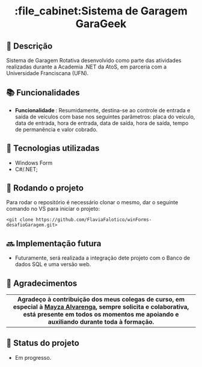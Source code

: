 <h1 align="center">:file_cabinet:Sistema de Garagem GaraGeek</h1>

## :memo: Descrição
Sistema de Garagem Rotativa desenvolvido como parte das atividades realizadas durante a Academia .NET da AtoS, em parceria com a Universidade Franciscana (UFN). 

## :books: Funcionalidades
* <b>Funcionalidade </b>: Resumidamente, destina-se ao controle de entrada e saída de veículos com base nos seguintes parâmetros: placa do veículo, data de entrada, hora de entrada, data de saída, hora de saída, tempo de permanência e valor cobrado.  

## :wrench: Tecnologias utilizadas
* Windows Form
* C#/.NET;

## :rocket: Rodando o projeto
Para rodar o repositório é necessário clonar o mesmo, dar o seguinte comando no VS para iniciar o projeto:
```
<git clone https://github.com/FlaviaFalotico/winForms-desafioGaragem.git>
```

## :soon: Implementação futura
* Futuramente, será realizada a integração dete projeto com o Banco de dados SQL e uma versão web.

## :handshake: Agradecimentos
<table>
  <tr>
    <td align="center">
      <b> Agradeço à contribuição dos meus colegas de curso, em especial à <a href="https://github.com/MayzaAlv">Mayza Alvarenga</a>, sempre solicita e colaborativa, está presente em todos os momentos me       apoiando e auxiliando durante toda à formação.</b>       
    </td>
  </tr>
</table>


## :dart: Status do projeto
* Em progresso. 
